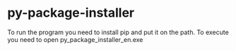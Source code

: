 # py-package-installer
To run the program you need to install pip and put it on the path. To execute you need to open py_package_installer_en.exe
